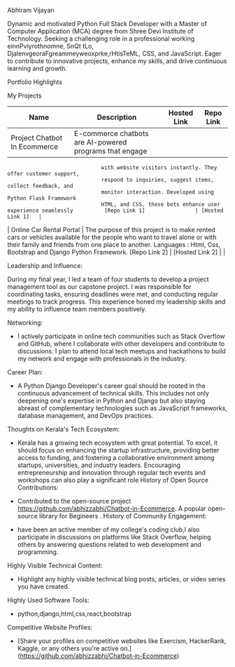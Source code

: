 Abhiram Vijayan

Dynamic and motivated Python Full Stack Developer with a Master of Computer Application (MCA) degree from Shree Devi Institute of Technology. Seeking a challenging role in a professional working
einnPviyrothnomne, SnQt tLo, DjalenvgeoraFgreammeyweoxprke,rHtisTeML, CSS, and JavaScript. Eager to contribute to innovative projects, enhance my skills, and drive
continuous learning and growth.


Portfolio Highlights

My Projects

| Name                | Description                                                               | Hosted Link                              | Repo Link                                                      |
|---------------------|---------------------------------------------------------------------------|------------------------------------------|----------------------------------------------------------------|
| Project Chatbot In Ecommerce  | E-commerce chatbots are AI-powered programs that engage
                                  with website visitors instantly. They offer customer support,
                                  respond to inquiries, suggest items, collect feedback, and
                                  monitor interaction. Developed using Python Flask Framework
                                  HTML, and CSS, these bots enhance user experience seamlessly          [Repo Link 1]                | [Hosted Link 1]   |              
| Online Car Rental Portal |     The purpose of this project is to make rented cars or vehicles
                                 available for the people who want to travel alone or with their family
                                 and friends from one place to another.
                                 Languages : Html, Css, Bootstrap and Django Python Framework.          [Repo Link 2]                | [Hosted Link 2]   |              |

Leadership and Influence:

During my final year, I led a team of four students to develop a project management tool as our capstone project. I was responsible for coordinating tasks, ensuring deadlines were met, and conducting regular meetings to track progress. This experience honed my leadership skills and my ability to influence team members positively.

Networking:

- I actively participate in online tech communities such as Stack Overflow and GitHub, where I collaborate with other developers and contribute to discussions. I plan to attend local tech meetups and hackathons to build my network and engage with professionals in the industry.

Career Plan:

- A Python Django Developer's career goal should be rooted in the continuous advancement of technical skills. This includes not only deepening one's expertise in Python and Django but also staying abreast of complementary technologies such as JavaScript frameworks, database management, and DevOps practices.

 Thoughts on Kerala's Tech Ecosystem:

- Kerala has a growing tech ecosystem with great potential. To excel, it should focus on enhancing the startup infrastructure, providing better access to funding, and fostering a collaborative environment among startups, universities, and industry leaders. Encouraging entrepreneurship and innovation through regular tech events and workshops can also play a significant role
  History of Open Source Contributions:

- Contributed to the open-source project https://github.com/abhizzabhi/Chatbot-in-Ecommerce. A popular open-source library for Begineers .
History of Community Engagement:

-  have been an active member of my college's coding club,I also participate in discussions on platforms like Stack Overflow, helping others by answering questions related to web development and programming.

Highly Visible Technical Content:

- Highlight any highly visible technical blog posts, articles, or video series you have created.

Highly Used Software Tools:

- python,django,html,css,react,bootstrap

Competitive Website Profiles:

- [Share your profiles on competitive websites like Exercism, HackerRank, Kaggle, or any others you're active on.]
(https://github.com/abhizzabhi/Chatbot-in-Ecommerce)


